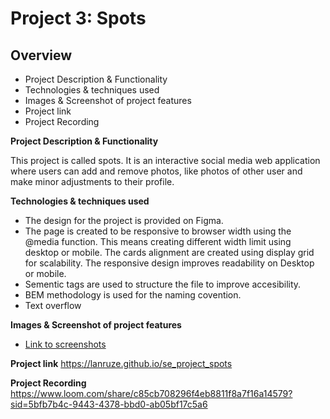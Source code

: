 # Project 3: Spots

## Overview

- Project Description & Functionality
- Technologies & techniques used
- Images & Screenshot of project features
- Project link
- Project Recording

**Project Description & Functionality**

This project is called spots. It is an interactive social media web application where users can add and remove photos, like photos of other user and make minor adjustments to their profile.

**Technologies & techniques used**

- The design for the project is provided on Figma.
- The page is created to be responsive to browser width using the @media function. This means creating different width limit using desktop or mobile. The cards alignment are created using display grid for scalability. The responsive design improves readability on Desktop or mobile.
- Sementic tags are used to structure the file to improve accesibility.
- BEM methodology is used for the naming covention.
- Text overflow

**Images & Screenshot of project features**

- [Link to screenshots ](Screenshots.docx)

**Project link**
https://lanruze.github.io/se_project_spots

**Project Recording**
https://www.loom.com/share/c85cb708296f4eb8811f8a7f16a14579?sid=5bfb7b4c-9443-4378-bbd0-ab05bf17c5a6
